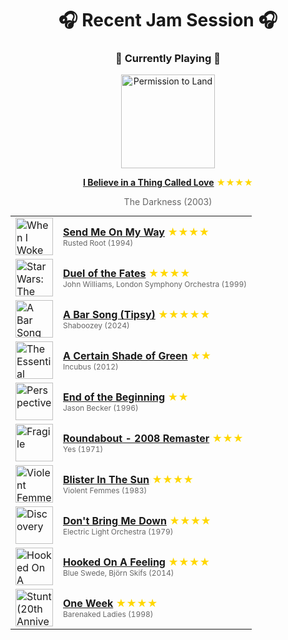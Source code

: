 <div align='center'>

# 🎧 Recent Jam Session 🎧

<h3>🎵 Currently Playing 🎵</h3>

<a href="https://open.spotify.com/track/756CJtQRFSxEx9jV4P9hpA"><img src="https://i.scdn.co/image/ab67616d0000b2734d54f9eccf5646d0f7a1bd30" width="150" height="150" alt="Permission to Land" /></a>

<b><a href="https://open.spotify.com/track/756CJtQRFSxEx9jV4P9hpA">I Believe in a Thing Called Love</a></b><span style="color: gold;"> ★★★★</span>

<span style="color: #666;">The Darkness (2003)</span>

<table style='margin: 0 auto; max-width: 550px;'>
<tr>
<td width="60"><a href="https://open.spotify.com/track/6XK6Zw6JkFsHXzAcMWNiIr"><img src="https://i.scdn.co/image/ab67616d0000b27379e5734d0c151415e3fa8d6f" width="60" height="60" alt="When I Woke" /></a></td>
<td><b><a href="https://open.spotify.com/track/6XK6Zw6JkFsHXzAcMWNiIr">Send Me On My Way</a></b> <span style="color: gold;"> ★★★★</span><br><span style="font-size: 12px; color: #666;">Rusted Root (1994)</span></td>
</tr>
<tr>
<td width="60"><a href="https://open.spotify.com/track/1ghlpxVfPbFH2jenrv9vVw"><img src="https://i.scdn.co/image/ab67616d0000b2738b344822c35025ba9439f004" width="60" height="60" alt="Star Wars: The Phantom Menace (Original Motion Picture Soundtrack)" /></a></td>
<td><b><a href="https://open.spotify.com/track/1ghlpxVfPbFH2jenrv9vVw">Duel of the Fates</a></b> <span style="color: gold;"> ★★★★</span><br><span style="font-size: 12px; color: #666;">John Williams, London Symphony Orchestra (1999)</span></td>
</tr>
<tr>
<td width="60"><a href="https://open.spotify.com/track/2FQrifJ1N335Ljm3TjTVVf"><img src="https://i.scdn.co/image/ab67616d0000b27380d86d636244b72a3a1eede2" width="60" height="60" alt="A Bar Song (Tipsy)" /></a></td>
<td><b><a href="https://open.spotify.com/track/2FQrifJ1N335Ljm3TjTVVf">A Bar Song (Tipsy)</a></b> <span style="color: gold;"> ★★★★★</span><br><span style="font-size: 12px; color: #666;">Shaboozey (2024)</span></td>
</tr>
<tr>
<td width="60"><a href="https://open.spotify.com/track/0jsewWZyADoEa4Fc5rtGpL"><img src="https://i.scdn.co/image/ab67616d0000b273e8319498d4779ebc56e82c6b" width="60" height="60" alt="The Essential Incubus" /></a></td>
<td><b><a href="https://open.spotify.com/track/0jsewWZyADoEa4Fc5rtGpL">A Certain Shade of Green</a></b> <span style="color: gold;"> ★★</span><br><span style="font-size: 12px; color: #666;">Incubus (2012)</span></td>
</tr>
<tr>
<td width="60"><a href="https://open.spotify.com/track/0ff6FUCAt7YsWgS7wih7Pp"><img src="https://i.scdn.co/image/ab67616d0000b273fa9a28730a2b850342e1e757" width="60" height="60" alt="Perspective" /></a></td>
<td><b><a href="https://open.spotify.com/track/0ff6FUCAt7YsWgS7wih7Pp">End of the Beginning</a></b> <span style="color: gold;"> ★★</span><br><span style="font-size: 12px; color: #666;">Jason Becker (1996)</span></td>
</tr>
<tr>
<td width="60"><a href="https://open.spotify.com/track/7lPjS6Yd4lRk4BsboDsm1H"><img src="https://i.scdn.co/image/ab67616d0000b27356325ff85cba9491cf55c215" width="60" height="60" alt="Fragile" /></a></td>
<td><b><a href="https://open.spotify.com/track/7lPjS6Yd4lRk4BsboDsm1H">Roundabout - 2008 Remaster</a></b> <span style="color: gold;"> ★★★</span><br><span style="font-size: 12px; color: #666;">Yes (1971)</span></td>
</tr>
<tr>
<td width="60"><a href="https://open.spotify.com/track/7jIAttgQTpLDoNtykIQXjH"><img src="https://i.scdn.co/image/ab67616d0000b27354096a7f898de0233d76f626" width="60" height="60" alt="Violent Femmes" /></a></td>
<td><b><a href="https://open.spotify.com/track/7jIAttgQTpLDoNtykIQXjH">Blister In The Sun</a></b> <span style="color: gold;"> ★★★★</span><br><span style="font-size: 12px; color: #666;">Violent Femmes (1983)</span></td>
</tr>
<tr>
<td width="60"><a href="https://open.spotify.com/track/72ahyckBJfTigJCFCviVN7"><img src="https://i.scdn.co/image/ab67616d0000b2736f5a9bf7c8093763dd2a4a82" width="60" height="60" alt="Discovery" /></a></td>
<td><b><a href="https://open.spotify.com/track/72ahyckBJfTigJCFCviVN7">Don't Bring Me Down</a></b> <span style="color: gold;"> ★★★★</span><br><span style="font-size: 12px; color: #666;">Electric Light Orchestra (1979)</span></td>
</tr>
<tr>
<td width="60"><a href="https://open.spotify.com/track/2Nz6aF1umHh5Et6I5H581L"><img src="https://i.scdn.co/image/ab67616d0000b273e0114a86a2a0a7d8762951d9" width="60" height="60" alt="Hooked On A Feeling - 40th Anniversary Collection" /></a></td>
<td><b><a href="https://open.spotify.com/track/2Nz6aF1umHh5Et6I5H581L">Hooked On A Feeling</a></b> <span style="color: gold;"> ★★★★</span><br><span style="font-size: 12px; color: #666;">Blue Swede, Björn Skifs (2014)</span></td>
</tr>
<tr>
<td width="60"><a href="https://open.spotify.com/track/29hBRadFZf9QTGRHZmxm65"><img src="https://i.scdn.co/image/ab67616d0000b2737d2055190ae60ffa4c74d13c" width="60" height="60" alt="Stunt (20th Anniversary Edition)" /></a></td>
<td><b><a href="https://open.spotify.com/track/29hBRadFZf9QTGRHZmxm65">One Week</a></b> <span style="color: gold;"> ★★★★</span><br><span style="font-size: 12px; color: #666;">Barenaked Ladies (1998)</span></td>
</tr>
</table>
</div>

